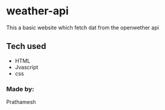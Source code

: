 # weather-api

This a basic website which fetch dat from the openwether api

## Tech used
<ul>
<li>HTML</li>
<li>Jvascript</li>
<li>css</li>
</ul>

### Made by:
Prathamesh
